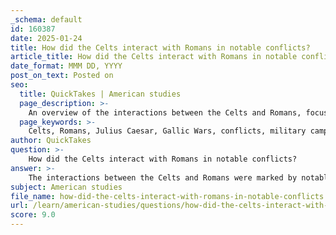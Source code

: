 ```yaml
---
_schema: default
id: 160387
date: 2025-01-24
title: How did the Celts interact with Romans in notable conflicts?
article_title: How did the Celts interact with Romans in notable conflicts?
date_format: MMM DD, YYYY
post_on_text: Posted on
seo:
  title: QuickTakes | American studies
  page_description: >-
    An overview of the interactions between the Celts and Romans, focusing on notable conflicts, military campaigns led by Julius Caesar, and the resistance of Celtic tribes, culminating in the Roman conquest of Celtic territories.
  page_keywords: >-
    Celts, Romans, Julius Caesar, Gallic Wars, conflicts, military campaigns, Vercingetorix, Alesia, Celtic tribes, Bibracte, Celtiberians, Roman expansion, trade, cultural exchange, military tactics, territorial expansion
author: QuickTakes
question: >-
    How did the Celts interact with Romans in notable conflicts?
answer: >-
    The interactions between the Celts and Romans were marked by notable conflicts, particularly during the Roman expansion into Gaul and other Celtic territories. Here are some key points regarding these interactions:\n\n1. **Julius Caesar's Campaigns (58-50 BCE)**: Julius Caesar's military campaigns in Gaul were pivotal in the Roman conquest of Celtic territories. The Gallic Wars began in 58 BCE, largely as a response to the migrations of Celtic tribes, which were driven westward by Germanic pressures. Caesar's campaigns led to the annexation of Gaul, which included various Celtic tribes. His accounts, particularly in "Commentarii de Bello Gallico," provide detailed descriptions of the conflicts and the Celtic societies he encountered.\n\n2. **Battle of Bibracte (58 BCE)**: One of the first significant conflicts was the Battle of Bibracte, where Caesar defeated the Helvetii, a Celtic tribe attempting to migrate through Gaul. This battle showcased the military tactics of the Romans and the resistance of the Celts.\n\n3. **The Revolt of Vercingetorix (52 BCE)**: The most famous conflict was the revolt led by Vercingetorix, a chieftain of the Arverni tribe. He united various Celtic tribes against Roman rule, culminating in the Siege of Alesia. Despite a strong initial resistance, Vercingetorix was ultimately defeated, leading to the consolidation of Roman control over Gaul.\n\n4. **Celtic Resistance and Warfare**: The Celts were known for their fierce warrior culture, which included unique tactics and strategies in battle. They often employed ambushes and were skilled in the use of chariots. The Romans, however, had superior organization, discipline, and technology, which often turned the tide in their favor during conflicts.\n\n5. **Celtic Alliances and Conflicts**: Throughout the Roman campaigns, various Celtic tribes formed alliances, sometimes with the Romans against other tribes. For instance, the Aedui tribe allied with Caesar, while others, like the Belgae, resisted fiercely. This internal division among the Celts often complicated their ability to mount a unified front against Roman forces.\n\n6. **Celtiberians and Other Celtic Groups**: Beyond Gaul, the Celts in Iberia (Celtiberians) also engaged in conflicts with the Romans. The Roman general Scipio Africanus fought against the Celtiberians during the Second Punic War, highlighting the broader scope of Celtic resistance against Roman expansion.\n\n7. **Cultural and Economic Factors**: The Celts had established extensive trade networks that brought them into contact with Mediterranean cultures, including the Romans. This economic interaction sometimes led to conflicts over resources and trade routes, as the Romans sought to expand their influence and control over these lucrative networks.\n\nIn summary, the interactions between the Celts and Romans were characterized by a series of military conflicts driven by territorial expansion, cultural exchanges, and economic competition. The Roman conquest of Celtic territories significantly altered the landscape of Europe, leading to the eventual assimilation of Celtic cultures into the Roman Empire.
subject: American studies
file_name: how-did-the-celts-interact-with-romans-in-notable-conflicts.md
url: /learn/american-studies/questions/how-did-the-celts-interact-with-romans-in-notable-conflicts
score: 9.0
---
```


&nbsp;